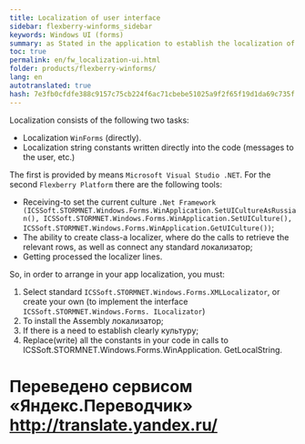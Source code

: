 ```yaml
--- 
title: Localization of user interface 
sidebar: flexberry-winforms_sidebar 
keywords: Windows UI (forms) 
summary: as Stated in the application to establish the localization of 
toc: true 
permalink: en/fw_localization-ui.html 
folder: products/flexberry-winforms/ 
lang: en 
autotranslated: true 
hash: 7e3fb0cfdfe388c9157c75cb224f6ac71cbebe51025a9f2f65f19d1da69c735f 
--- 
```


Localization consists of the following two tasks: 
* Localization `WinForms` (directly). 
* Localization string constants written directly into the code (messages to the user, etc.) 

The first is provided by means `Microsoft Visual Studio .NET`. 
For the second `Flexberry Platform` there are the following tools: 
* Receiving-to set the current culture `.Net Framework (ICSSoft.STORMNET.Windows.Forms.WinApplication.SetUICultureAsRussian(), ICSSoft.STORMNET.Windows.Forms.WinApplication.SetUICulture(), ICSSoft.STORMNET.Windows.Forms.WinApplication.GetUICulture())`; 
* The ability to create class-a localizer, where do the calls to retrieve the relevant rows, as well as connect any standard локализатор; 
* Getting processed the localizer lines. 

So, in order to arrange in your app localization, you must: 
1. Select standard `ICSSoft.STORMNET.Windows.Forms.XMLLocalizator`, or create your own (to implement the interface `ICSSoft.STORMNET.Windows.Forms. ILocalizator`) 
0. To install the Assembly локализатор; 
0. If there is a need to establish clearly культуру; 
0. Replace(write) all the constants in your code in calls to ICSSoft.STORMNET.Windows.Forms.WinApplication. GetLocalString. 



 # Переведено сервисом «Яндекс.Переводчик» http://translate.yandex.ru/